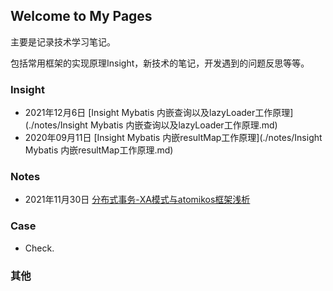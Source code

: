 ## Welcome to My Pages

主要是记录技术学习笔记。

包括常用框架的实现原理Insight，新技术的笔记，开发遇到的问题反思等等。

### Insight

- 2021年12月6日 [Insight Mybatis 内嵌查询以及lazyLoader工作原理](./notes/Insight Mybatis 内嵌查询以及lazyLoader工作原理.md)
- 2020年09月11日 [Insight Mybatis 内嵌resultMap工作原理](./notes/Insight Mybatis 内嵌resultMap工作原理.md)



### Notes

- 2021年11月30日 [分布式事务-XA模式与atomikos框架浅析](./notes/分布式事务-XA模式与atomikos框架浅析.md)

### Case

- Check.



### 其他

